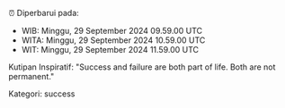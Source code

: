 ⏰ Diperbarui pada:
- WIB: Minggu, 29 September 2024 09.59.00 UTC
- WITA: Minggu, 29 September 2024 10.59.00 UTC
- WIT: Minggu, 29 September 2024 11.59.00 UTC

Kutipan Inspiratif:
"Success and failure are both part of life. Both are not permanent."


Kategori: success

